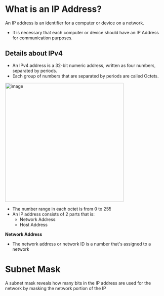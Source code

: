 # What is an IP Address?
An IP address is an identifier for a computer or device on a network.

- It is necessary that each computer or device should have an IP Address for communication purposes.

## Details about IPv4
- An IPv4 address is a 32-bit numeric address, written as four numbers, separated by periods.
- Each group of numbers that are separated by periods are called Octets.
<img width="383" alt="image" src="https://user-images.githubusercontent.com/63767834/194058086-8afa51bf-4f4e-4f0e-9345-f2b2d43cb68b.png">

- The number range in each octet is from 0 to 255
- An IP address consists of 2 parts that is: 
   - Network Address
   - Host Address

**Network Address**
- The network address or network ID is a number that's assigned to a network


# Subnet Mask
A subnet mask reveals how many bits in the IP address are used for the network by masking the network portion of the IP
